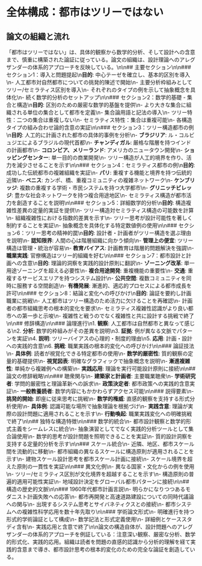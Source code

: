 # 全体構成：都市はツリーではない

## 論文の組織と流れ

「都市はツリーではない」は、具体的観察から数学的分析、そして設計への含意まで、慎重に構築された論証に従っている。論文の組織は、設計理論へのアレグザンダーの体系的アプローチを反映している。\n\n## 主要セクション\n\n### セクション1：導入と問題提起\n**目的**: 中心テーゼを確立し、基本的区別を導入\n- 人工都市対自然都市についての挑発的陳述で開始\n- 主要分析枠組みとしてツリー/セミラティス区別を導入\n- それぞれのタイプの例を示して抽象概念を具体化\n- 続く数学的分析のセットアップ\n\n### セクション2：数学的基礎 - 集合と構造\n**目的**: 区別のための厳密な数学的基盤を提供\n- より大きな集合に組織される単位の集合として都市を定義\n- 集合論用語と記法の導入\n- ツリー特性：二つの集合は重複しない\n- セミラティス特性：集合は重複可能\n- 各構造タイプの組み合わせ論的含意の実証\n\n### セクション3：ツリー構造都市の例\n**目的**: 人工的に計画された都市の具体的事例を分析\n- **ブラジリア**: ル・コルビュジエによるブラジルの現代首都\n- **チャンディガル**: 厳格な階層を持つインドの計画都市\n- **コロンビア、メリーランド**: アメリカのニュータウン開発\n- **ショッピングセンター**: 単一目的の商業開発\n- ツリー構造が人工的境界を作り、活力を減少させることを示す\n\n### セクション4：セミラティス都市の例\n**目的**: 成功した伝統都市の複雑組織を実証\n- **パリ**: 重複する機能と境界を持つ伝統的近隣\n- **ベニス**: カンポ、橋、重複コミュニティの複雑ネットワーク\n- **ケンブリッジ**: 複数の重複する学術・市民システムを持つ大学都市\n- **グリニッチビレッジ**: 豊かな社会ネットワークを持つ複合用途地区\n- セミラティス構造が都市活力を創造することを説明\n\n### セクション5：詳細数学的分析\n**目的**: 構造複雑性差異の定量的実証を提供\n- ツリー構造対セミラティス構造の可能数を計算\n- 組織複雑性における指数的差異を示す\n- ツリー思考が設計可能性を著しく制約することを実証\n- 抽象概念を具体化する特定数値例の使用\n\n### セクション6：ツリー思考の精神的罠\n**目的**: 設計者・計画者がツリー構造を選ぶ理由を説明\n- **認知限界**: 人間の心は階層組織に向かう傾向\n- **管理上の便宜**: ツリー構造は管理・統治が容易\n- **教育バイアス**: 計画教育は階層的問題解決を強調\n- **職業実践**: 官僚構造はツリー的組織を好む\n\n### セクション7：都市設計と計画への含意\n**目的**: 理論的洞察を実践的設計原則に翻訳\n- **ゾーニング改革**: 単一用途ゾーニングを超える必要性\n- **複合用途開発**: 重複機能の重要性\n- **交通**: 重複するサービスエリアを持つシステム設計\n- **公共空間**: 複数コミュニティを同時に服務する空間創造\n- **有機発展**: 漸進的、適応的プロセスによる都市成長を許可\n\n### セクション8：結論と変化への呼びかけ\n**目的**: 論証を要約し計画職業に挑戦\n- 人工都市はツリー構造のため活力に欠けることを再確認\n- 計画者の都市組織思考の根本的変化を要求\n- セミラティス複雑性認識がより良い都市への第一歩と示唆\n- 複雑性と戦うのでなく複雑性と共に設計する挑戦で終了\n\n## 修辞構造\n\n### 論理進行\n1. **観察**: 人工都市は自然都市と異なって感じる\n2. **分析**: 数学的枠組みがその差異を説明\n3. **証拠**: 例が異なる文脈でパターンを実証\n4. **説明**: ツリーバイアスの心理的・制度的理由\n5. **応用**: 計画・設計への実践的含意\n6. **挑戦**: 職業実践の根本的変化への呼びかけ\n\n### 論証技法\n- **具体例**: 読者が視覚化できる特定都市の使用\n- **数学的厳密性**: 質的観察の定量的基礎提供\n- **視覚図表**: 明確なグラフィックで抽象概念を説明\n- **漸進複雑性**: 単純から複雑例への構築\n- **実践応用**: 理論を実行可能設計原則に接続\n\n## 論文の修辞戦略\n\n### 聴衆関与\n- **建築家と計画者**: 主要職業聴衆\n- **学術研究者**: 学問的厳密性と理論革新への訴求\n- **政策決定者**: 都市政策への実践的含意実証\n- **一般教養読者**: 数学内容にもかかわらずアクセス可能\n\n### 説得要素\n- **挑発的開始**: 即座に従来思考に挑戦\n- **数学的権威**: 直感的観察を支持する形式分析使用\n- **具体例**: 認識可能な場所で抽象理論を根拠づけ\n- **実践含意**: 理論が実際の設計問題に適用されることを示す\n- **行動喚起**: 職業実践変化への明確挑戦で終了\n\n## 独特な構造特徴\n\n### 数学的統合\n- 都市設計観察と数学的形式主義をシームレスに統合\n- 抽象演習としてでなく実践的分析ツールとして集合論使用\n- 数学的思考が設計問題を照明できることを実証\n- 質的設計洞察を支持する定量的分析を示す\n\n### スケール統合\n- 近隣、地区、都市スケール間を流動的に移動\n- 都市組織の異なるスケールに構造原則が適用されることを示す\n- 建物スケール設計思考を都市スケール計画に接続\n- スケール境界を超えた原則の一貫性を実証\n\n### 異文化例\n- 異なる国家・文化からの例を使用\n- ツリー/セミラティス区別が文化境界を超越することを示す\n- 構造原則の普遍的適用可能性実証\n- 地域設計決定をグローバル都市パターンに接続\n\n## 構造の歴史的文脈\n\n### 1960年代都市計画言説\n- 明らかになりつつあるモダニスト計画失敗への応答\n- 都市再開発と高速道路建設についての同時代議論への関与\n- 出現するシステム思考とサイバネティクスとの接続\n- 都市システムへの複雑性科学応用を数十年先取り\n\n### 学術論文形式\n- 明確進行を持つ形式的学術論証として構成\n- 数学記法と形式定義使用\n- 詳細例とケーススタディ含有\n- 実践応用と含意で終了\n\n論文の構造自体が、設計問題へのアレグザンダーの体系的アプローチを例証している：注意深い観察、厳密な分析、数学的形式化、実践的応用。組織は読者を問題の直感的認識から分析的理解を経て実践的含意まで導き、都市設計思考の根本的変化のための完全な論証を創造している。